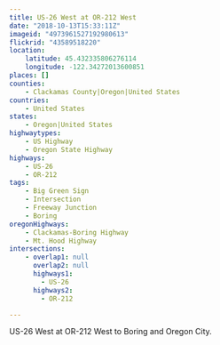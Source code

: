 ```yaml
---
title: US-26 West at OR-212 West
date: "2018-10-13T15:33:11Z"
imageid: "4973961527192980613"
flickrid: "43589518220"
location:
    latitude: 45.432335806276114
    longitude: -122.34272013600851
places: []
counties:
    - Clackamas County|Oregon|United States
countries:
    - United States
states:
    - Oregon|United States
highwaytypes:
    - US Highway
    - Oregon State Highway
highways:
    - US-26
    - OR-212
tags:
    - Big Green Sign
    - Intersection
    - Freeway Junction
    - Boring
oregonHighways:
    - Clackamas-Boring Highway
    - Mt. Hood Highway
intersections:
    - overlap1: null
      overlap2: null
      highways1:
        - US-26
      highways2:
        - OR-212

---
```

US-26 West at OR-212 West to Boring and Oregon City.